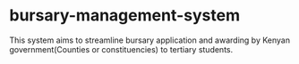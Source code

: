 # bursary-management-system
This system aims to streamline bursary application and awarding by Kenyan government(Counties or constituencies) to tertiary students.
